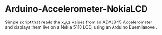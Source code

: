 Arduino-Accelerometer-NokiaLCD
==============================

Simple script that reads the x,y,z values from an ADXL345 Accelerometer and displays them live on a Nokia 5110 LCD, using an Arduino Duemilanove
.
